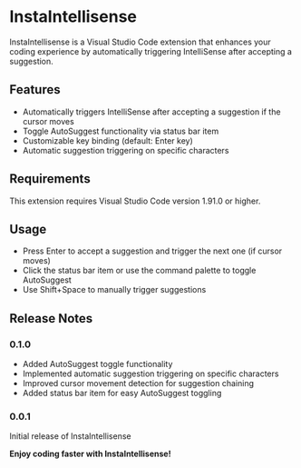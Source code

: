 # InstaIntellisense

InstaIntellisense is a Visual Studio Code extension that enhances your coding experience by automatically triggering IntelliSense after accepting a suggestion.

## Features

- Automatically triggers IntelliSense after accepting a suggestion if the cursor moves
- Toggle AutoSuggest functionality via status bar item
- Customizable key binding (default: Enter key)
- Automatic suggestion triggering on specific characters

## Requirements

This extension requires Visual Studio Code version 1.91.0 or higher.

## Usage

- Press Enter to accept a suggestion and trigger the next one (if cursor moves)
- Click the status bar item or use the command palette to toggle AutoSuggest
- Use Shift+Space to manually trigger suggestions

## Release Notes

### 0.1.0

- Added AutoSuggest toggle functionality
- Implemented automatic suggestion triggering on specific characters
- Improved cursor movement detection for suggestion chaining
- Added status bar item for easy AutoSuggest toggling

### 0.0.1

Initial release of InstaIntellisense

**Enjoy coding faster with InstaIntellisense!**